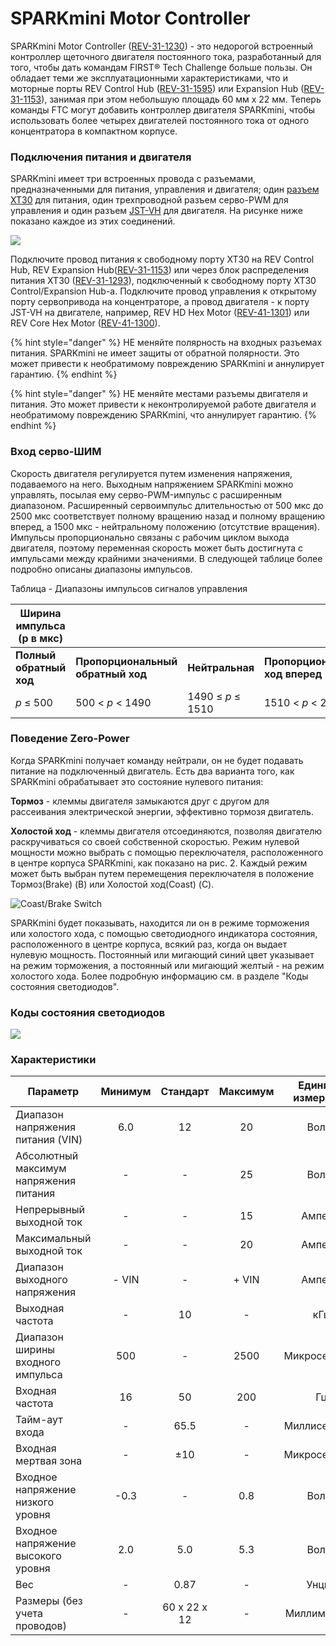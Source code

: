 # SPARKmini Motor Controller

SPARKmini Motor Controller ([REV-31-1230](https://www.revrobotics.com/rev-31-1230/)) - это недорогой встроенный контроллер щеточного двигателя постоянного тока, разработанный для того, чтобы дать командам FIRST® Tech Challenge больше пользы. Он обладает теми же эксплуатационными характеристиками, что и моторные порты REV Control Hub ([REV-31-1595](https://www.revrobotics.com/rev-31-1595/)) или Expansion Hub ([REV-31-1153](https://www.revrobotics.com/rev-31-1153/)), занимая при этом небольшую площадь 60 мм x 22 мм. Теперь команды FTC могут добавить контроллер двигателя SPARKmini, чтобы использовать более четырех двигателей постоянного тока от одного концентратора в компактном корпусе.

### Подключения питания и двигателя

SPARKmini имеет три встроенных провода с разъемами, предназначенными для питания, управления и двигателя; один [разъем XT30](../system-overview/cables-and-connectors/xt-30-power-cable.md) для питания, один трехпроводной разъем серво-PWM для управления и один разъем [JST-VH](../system-overview/cables-and-connectors/jst-vh-motor-power.md) для двигателя. На рисунке ниже показано каждое из этих соединений.

![](https://2589213514-files.gitbook.io/\~/files/v0/b/gitbook-legacy-files/o/assets%2Fftc-control-system%2F-M8S63YNATJr5J\_ZuT4z%2F-M8S6x4RlQpD17v6ojlt%2F2.png?generation=1590700268318203\&alt=media)

Подключите провод питания к свободному порту XT30 на REV Control Hub, REV Expansion Hub([REV-31-1153](https://www.revrobotics.com/rev-31-1153/)) или через блок распределения питания XT30 ([REV-31-1293](https://www.revrobotics.com/rev-31-1293/)), подключенный к свободному порту XT30 Control/Expansion Hub-a. Подключите провод управления к открытому порту сервопривода на концентраторе, а провод двигателя - к порту JST-VH на двигателе, например, REV HD Hex Motor ([REV-41-1301](https://www.revrobotics.com/rev-41-1301/)) или REV Core Hex Motor ([REV-41-1300](https://www.revrobotics.com/rev-41-1300/)).

{% hint style="danger" %}
НЕ меняйте полярность на входных разъемах питания. SPARKmini не имеет защиты от обратной полярности. Это может привести к необратимому повреждению SPARKmini и аннулирует гарантию.
{% endhint %}

{% hint style="danger" %}
НЕ меняйте местами разъемы двигателя и питания. Это может привести к неконтролируемой работе двигателя и необратимому повреждению SPARKmini, что аннулирует гарантию.
{% endhint %}

### &#x20;Вход серво-ШИМ

Скорость двигателя регулируется путем изменения напряжения, подаваемого на него. Выходным напряжением SPARKmini можно управлять, посылая ему серво-PWM-импульс с расширенным диапазоном. Расширенный сервоимпульс длительностью от 500 мкс до 2500 мкс соответствует полному вращению назад и полному вращению вперед, а 1500 мкс - нейтральному положению (отсутствие вращения). Импульсы пропорционально связаны с рабочим циклом выхода двигателя, поэтому переменная скорость может быть достигнута с импульсами между крайними значениями. В следующей таблице более подробно описаны диапазоны импульсов.

Таблица - Диапазоны импульсов сигналов управления

| **Ширина импульса (p в мкс)** |                                   |                   |                                 |                       |
| ----------------------------- | --------------------------------- | ----------------- | ------------------------------- | --------------------- |
| **Полный обратный ход**       | **Пропорциональный обратный ход** | **Нейтральная**   | **Пропорциональный ход вперед** | **Полный ход вперед** |
| _p_ ≤ 500                     | 500 < _p_ < 1490                  | 1490 ≤ _p_ ≤ 1510 | 1510 < _p_ < 2500               | 2500 ≤ _p_            |

### Поведение Zero-Power

Когда SPARKmini получает команду нейтрали, он не будет подавать питание на подключенный двигатель. Есть два варианта того, как SPARKmini обрабатывает это состояние нулевого питания:&#x20;

**Тормоз** - клеммы двигателя замыкаются друг с другом для рассеивания электрической энергии, эффективно тормозя двигатель.&#x20;

**Холостой ход** - клеммы двигателя отсоединяются, позволяя двигателю раскручиваться со своей собственной скоростью. Режим нулевой мощности можно выбрать с помощью переключателя, расположенного в центре корпуса SPARKmini, как показано на рис. 2. Каждый режим может быть выбран путем перемещения переключателя в положение Тормоз(Brake) (B) или Холостой ход(Coast) (C).

![Coast/Brake Switch](https://2589213514-files.gitbook.io/\~/files/v0/b/gitbook-legacy-files/o/assets%2Fftc-control-system%2F-M8S63YNATJr5J\_ZuT4z%2F-M8S6x4SV5pOuTuqJEl4%2F3.png?generation=1590700268319111\&alt=media)

SPARKmini будет показывать, находится ли он в режиме торможения или холостого хода, с помощью светодиодного индикатора состояния, расположенного в центре корпуса, всякий раз, когда он выдает нулевую мощность. Постоянный или мигающий синий цвет указывает на режим торможения, а постоянный или мигающий желтый - на режим холостого хода. Более подробную информацию см. в разделе "Коды состояния светодиодов".

### Коды состояния светодиодов

![](https://2589213514-files.gitbook.io/\~/files/v0/b/gitbook-legacy-files/o/assets%2F-M4\_pJHI8HTuZFQTNfcy%2F-MBpTihAyYN0ZC30Q7rL%2F-MBpVtluQt88S1r89S-z%2FSPARKmini%20Codes%20-%20Export.svg?alt=media\&token=f71c289c-5028-4645-be17-eb92356e4dbc)

### Характеристики

| **Параметр**                           | **Минимум** | **Стандарт** | **Максимум** | **Единицы измерения** |
| -------------------------------------- | :---------: | :----------: | :----------: | :-------------------: |
| Диапазон напряжения питания (VIN)      |     6.0     |      12      |      20      |         Вольт         |
| Абсолютный максимум напряжения питания |      -      |       -      |      25      |         Вольт         |
| Непрерывный выходной ток               |      -      |       -      |      15      |         Амперы        |
| Максимальный выходной ток              |      -      |       -      |      20      |         Амперы        |
| Диапазон выходного напряжения          |    - VIN    |       -      |     + VIN    |         Амперы        |
| Выходная частота                       |      -      |      10      |       -      |          кГц          |
| Диапазон ширины входного импульса      |     500     |       -      |     2500     |      Микросекунды     |
| Входная частота                        |      16     |      50      |      200     |           Гц          |
| Тайм-аут входа                         |      -      |     65.5     |       -      |      Миллисекунды     |
| Входная мертвая зона                   |      -      |      ±10     |       -      |      Микросекунды     |
| Входное напряжение низкого уровня      |     -0.3    |       -      |      0.8     |         Вольт         |
| Входное напряжение высокого уровня     |     2.0     |      5.0     |      5.3     |         Вольт         |
| Вес                                    |      -      |     0.87     |       -      |         Унции         |
| Размеры (без учета проводов)           |      -      | 60 x 22 x 12 |       -      |      Миллимметры      |

